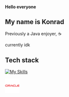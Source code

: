 #### Hello everyone

## My name is Konrad

Previously a Java enjoyer, ☕

currently  idk

## Tech stack

[![My Skills](https://skillicons.dev/icons?i=java,php,laravel,py,c,js,html,css,git,github)](https://skillicons.dev)

<img src="https://raw.githubusercontent.com/devicons/devicon/master/icons/oracle/oracle-original.svg" alt="MySkills" width="48" height="48">
